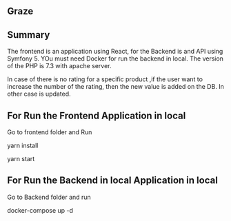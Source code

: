 ## Graze

## Summary

The frontend is an application using React, for the Backend is and API using Symfony 5. YOu must need Docker for run the backend in local. The version of the PHP is 7.3 with apache server.

In case of there is no rating for a specific product ,if the user want to increase the number of the rating, then the new value is added on the DB. In other case is updated.

## For Run the Frontend Application in local

Go to frontend folder and Run

yarn install

yarn start

## For Run the Backend in local Application in local

Go to Backend folder and run

docker-compose up -d
